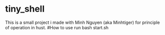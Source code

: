 # tiny_shell
This is a small project i made with Minh Nguyen (aka Minhtiger) for principle of operation in hust.
#How to use
run bash start.sh
